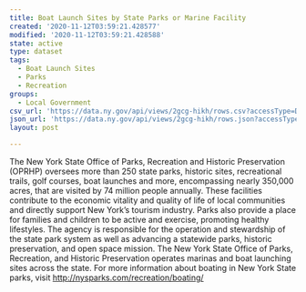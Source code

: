 ```yaml
---
title: Boat Launch Sites by State Parks or Marine Facility
created: '2020-11-12T03:59:21.428577'
modified: '2020-11-12T03:59:21.428588'
state: active
type: dataset
tags:
  - Boat Launch Sites
  - Parks
  - Recreation
groups:
  - Local Government
csv_url: 'https://data.ny.gov/api/views/2gcg-hikh/rows.csv?accessType=DOWNLOAD'
json_url: 'https://data.ny.gov/api/views/2gcg-hikh/rows.json?accessType=DOWNLOAD'
layout: post

---
```

The New York State Office of Parks, Recreation and Historic Preservation (OPRHP) oversees more than 250 state parks, historic sites, recreational trails, golf courses, boat launches and more,  encompassing nearly 350,000 acres, that are visited by 74 million people annually.  These facilities contribute to the economic vitality and quality of life of local communities and directly support New York’s tourism industry.  Parks also provide a place for families and children to be active and exercise, promoting healthy lifestyles.  The agency is responsible for the operation and stewardship of the state park system as well as advancing a statewide parks, historic preservation, and open space mission.  The New York State Office of Parks, Recreation, and Historic Preservation operates marinas and boat launching sites across the state. For more information about boating in New York State parks, visit http://nysparks.com/recreation/boating/

